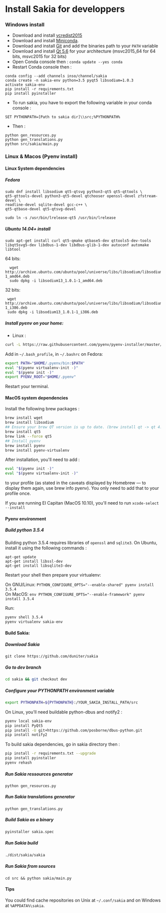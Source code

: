 # Install Sakia for developpers
### Windows install

 * Download and install [vcredist2015](https://www.microsoft.com/fr-FR/download/details.aspx?id=48145)
 * Download and install [Miniconda](http://conda.pydata.org/miniconda.html).
 * Download and install [Git](https://git-scm.com/) and add the binaries path to your `PATH` variable
 * Download and install [Qt 5.6](http://download.qt.io/development_releases/qt/5.6/) for your architecture (msvc2015_64 for 64 bits, msvc2015 for 32 bits)
 * Open Conda console then : `conda update --yes conda`
 * Restart Conda console then : 

```
conda config --add channels inso/channel/sakia
conda create -n sakia-env python=3.5 pyqt5 libsodium=1.0.3
activate sakia-env
pip install -r requirements.txt
pip install pyinstaller
```
 * To run sakia, you have to export the following variable in your conda console : 

```
SET PYTHONPATH=[Path to sakia dir]\\src;%PYTHONPATH%
```

 * Then : 
```batch
python gen_resources.py 
python gen_translations.py
python src/sakia/main.py
```

### Linux & Macos (Pyenv install)
#### Linux System dependencies
##### Fedora
    sudo dnf install libsodium qt5-qtsvg python3-qt5 qt5-qttools \
    qt5-qttools-devel python3-qt5-devel qtchooser openssl-devel zfstream-devel \
    readline-devel sqlite-devel gcc-c++ \
    qt5-qtbase-devel qt5-qtsvg-devel

    sudo ln -s /usr/bin/lrelease-qt5 /usr/bin/lrelease

##### Ubuntu 14.04+ install

    sudo apt-get install curl qt5-qmake qtbase5-dev qttools5-dev-tools libqt5svg5-dev libdbus-1-dev libdbus-glib-1-dev autoconf automake libtool

64 bits:

      wget http://archive.ubuntu.com/ubuntu/pool/universe/libs/libsodium/libsodium13_1.0.1-1_amd64.deb
      sudo dpkg -i libsodium13_1.0.1-1_amd64.deb

32 bits:

     wget http://archive.ubuntu.com/ubuntu/pool/universe/libs/libsodium/libsodium13_1.0.1-1_i386.deb
     sudo dpkg -i libsodium13_1.0.1-1_i386.deb

##### Install pyenv on your home:

* Linux : 
```bash
curl -L https://raw.githubusercontent.com/pyenv/pyenv-installer/master/bin/pyenv-installer | bash
```

Add in `~/.bash_profile`, in `~/.bashrc` on Fedora:
```bash
export PATH="$HOME/.pyenv/bin:$PATH"
eval "$(pyenv virtualenv-init -)"
eval "$(pyenv init -)"
export PYENV_ROOT="$HOME/.pyenv"
```
Restart your terminal.


#### MacOS system dependencies

Install the following brew packages : 
```bash
brew install wget
brew install libsodium
## Ensure your brew QT version is up to date. (brew install qt -> qt 4.8)
brew install qt5
brew link --force qt5
## Install pyenv
brew install pyenv
brew install pyenv-virtualenv
```

After installation, you'll need to add :  
```bash
eval "$(pyenv init -)"
eval "$(pyenv virtualenv-init -)"
```
to your profile (as stated in the caveats displayed by Homebrew — to display them again, use brew info pyenv). You only need to add that to your profile once.

If you are running El Capitan (MacOS 10.10), you'll need to run `xcode-select --install`

#### Pyenv environment 

##### Build python 3.5.4

Building python 3.5.4 requires libraries of `openssl` and `sqlite3`. On Ubuntu, install it using the following commands : 

```
apt-get update
apt-get install libssl-dev
apt-get install libsqlite3-dev
```

Restart your shell then prepare your virtualenv: 

On GNU/Linux: `PYTHON_CONFIGURE_OPTS="--enable-shared" pyenv install 3.5.4`  
On MacOS: `env PYTHON_CONFIGURE_OPTS="--enable-framework" pyenv install 3.5.4`

Run:
```bash
pyenv shell 3.5.4
pyenv virtualenv sakia-env
```

#### Build Sakia: 

##### Download Sakia

    git clone https://github.com/duniter/sakia

##### Go to dev branch
```bash
cd sakia && git checkout dev
```

##### Configure your PYTHONPATH environment variable
```bash
export PYTHONPATH=${PYTHONPATH}:/YOUR_SAKIA_INSTALL_PATH/src
```

On Linux, you'll need buildable python-dbus and notify2 :  
```bash
pyenv local sakia-env
pip install PyQt5
pip install -U git+https://github.com/posborne/dbus-python.git
pip install notify2
```

To build sakia dependencies, go in sakia directory then : 
```bash
pip install -r requirements.txt --upgrade
pip install pyinstaller
pyenv rehash
```

##### Run Sakia ressources generator

    python gen_resources.py 

##### Run Sakia translations generator

    python gen_translations.py

##### Build Sakia as a binary
```sh
pyinstaller sakia.spec
```

##### Run Sakia build
```sh
./dist/sakia/sakia
```

##### Run Sakia from sources

    cd src && python sakia/main.py


#### Tips
You could find cache repositories on Unix at `~/.conf/sakia` and on Windows at `%APPDATA%\sakia`.

